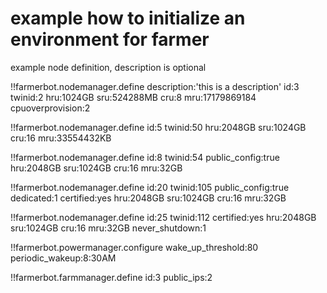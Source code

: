 
# example how to initialize an environment for farmer


example node definition, description is optional

!!farmerbot.nodemanager.define
    description:'this is a description'
    id:3 
    twinid:2
    hru:1024GB
    sru:524288MB
    cru:8
    mru:17179869184
    cpuoverprovision:2

!!farmerbot.nodemanager.define
    id:5
    twinid:50
    hru:2048GB
    sru:1024GB
    cru:16
    mru:33554432KB

!!farmerbot.nodemanager.define
    id:8
    twinid:54
    public_config:true
    hru:2048GB
    sru:1024GB
    cru:16
    mru:32GB

!!farmerbot.nodemanager.define
    id:20
    twinid:105
    public_config:true
    dedicated:1
    certified:yes
    hru:2048GB
    sru:1024GB
    cru:16
    mru:32GB

!!farmerbot.nodemanager.define
    id:25
    twinid:112
    certified:yes
    hru:2048GB
    sru:1024GB
    cru:16
    mru:32GB
    never_shutdown:1

!!farmerbot.powermanager.configure
    wake_up_threshold:80
    periodic_wakeup:8:30AM


!!farmerbot.farmmanager.define
    id:3
    public_ips:2